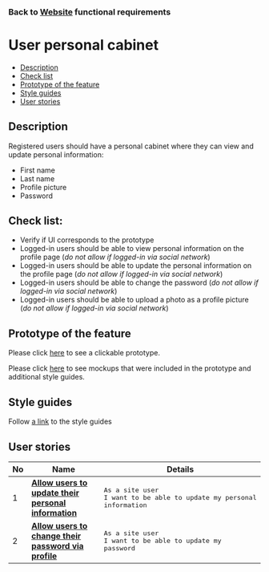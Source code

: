 ### Back to [Website](/web_application_features/web_application_features_list/README.md) functional requirements

# User personal cabinet

- [Description](#description)
- [Check list](#check-list)
- [Prototype of the feature](#prototype-of-the-feature)
- [Style guides](#style-guides)
- [User stories](#user-stories)

## Description

Registered users should have a personal cabinet where they can view and update personal information:
  - First name
  - Last name
  - Profile picture
  - Password

## Check list:

  - Verify if UI corresponds to the prototype
  - Logged-in users should be able to view personal information on the profile page (_do not allow if logged-in via social network_)
  - Logged-in users should be able to update the personal information on the profile page (_do not allow if logged-in via social network_)
  - Logged-in users should be able to change the password (_do not allow if logged-in via social network_)
  - Logged-in users should be able to upload a photo as a profile picture (_do not allow if logged-in via social network_)

## Prototype of the feature

Please click [here](https://www.figma.com/proto/bcp6rKNxQoYrYArsPFJS40/Personal-Cabinet?page-id=0%3A1&type=design&node-id=0-2321&viewport=101%2C214%2C0.05&t=Bw3tliNPnN7AbUp5-1&scaling=min-zoom&mode=design) to see a clickable prototype.

Please click [here](https://www.figma.com/file/bcp6rKNxQoYrYArsPFJS40/Personal-Cabinet?type=design&node-id=0%3A1&mode=design&t=gZnQnP7afz9Md0SG-1) to see mockups that were included in the prototype and additional style guides.

## Style guides

Follow [a link](https://www.figma.com/proto/0zkkf5WC77OSpvyD6YXpFE/Style-guides?page-id=0%3A1&node-id=19%3A5368&viewport=266%2C48%2C0.54&scaling=min-zoom&starting-point-node-id=19%3A5368) to the style guides

## User stories

No           |      Name     |   Details
------------ | ------------- | -------------
1 |[**Allow users to update their personal information**](/web_application_features/user_profile_update/user_stories/personal_information_update/README.md)|<pre>As a site user<br>I want to be able to update my personal information</pre>
2 |[**Allow users to change their password via profile**](/web_application_features/user_profile_update/user_stories/password_update/README.md)|<pre>As a site user<br>I want to be able to update my password</pre>
